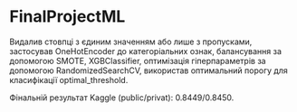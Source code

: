 # FinalProjectML

Видалив стовпці з єдиним значенням або лише з пропусками, застосував OneHotEncoder до категоріальних ознак, балансування за допомогою SMOTE, XGBClassifier, оптимізація гіперпараметрів за допомогою RandomizedSearchCV, використав оптимальний порогу для класифікації optimal_threshold.

Фінальній результат Kaggle (public/privat): 0.8449/0.8450.
 
